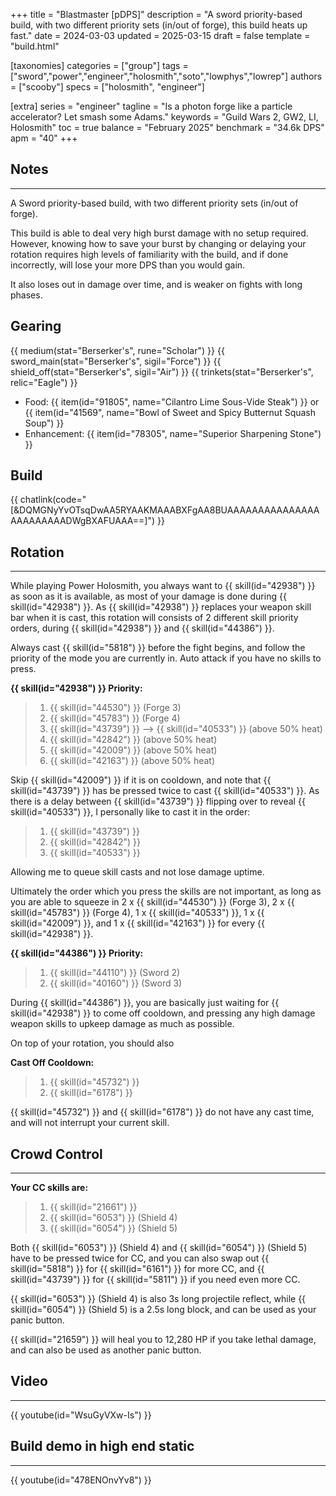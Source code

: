 +++
title = "Blastmaster [pDPS]"
description = "A sword priority-based build, with two different priority sets (in/out of forge), this build heats up fast."
date = 2024-03-03
updated = 2025-03-15
draft = false
template = "build.html"


[taxonomies]
categories = ["group"]
tags = ["sword","power","engineer","holosmith","soto","lowphys","lowrep"]
authors = ["scooby"]
specs = ["holosmith", "engineer"]

[extra]
series = "engineer"
tagline = "Is a photon forge like a particle accelerator? Let smash some Adams."
keywords = "Guild Wars 2, GW2, LI, Holosmith"
toc = true
balance = "February 2025"
benchmark = "34.6k DPS"
apm = "40"
+++

## Notes

---

A Sword priority-based build, with two different priority sets (in/out of forge).

This build is able to deal very high burst damage with no setup required. However, knowing how to save your burst by changing or delaying your rotation requires high levels of familiarity with the build, and if done incorrectly, will lose your more DPS than you would gain.

It also loses out in damage over time, and is weaker on fights with long phases.

## Gearing

{{ medium(stat="Berserker's", rune="Scholar") }}
{{ sword_main(stat="Berserker's", sigil="Force") }}
{{ shield_off(stat="Berserker's", sigil="Air") }}
{{ trinkets(stat="Berserker's", relic="Eagle") }}

- Food: {{ item(id="91805", name="Cilantro Lime Sous-Vide Steak") }} or {{ item(id="41569", name="Bowl of Sweet and Spicy Butternut Squash Soup") }}
- Enhancement: {{ item(id="78305", name="Superior Sharpening Stone") }}

## Build

{{ chatlink(code="[&DQMGNyYvOTsqDwAA5RYAAKMAAABXFgAA8BUAAAAAAAAAAAAAAAAAAAAAAAADWgBXAFUAAA==]") }}

## Rotation

---

While playing Power Holosmith, you always want to {{ skill(id="42938") }} as soon as it is available, as most of your damage is done during {{ skill(id="42938") }}. As {{ skill(id="42938") }} replaces your weapon skill bar when it is cast, this rotation will consists of 2 different skill priority orders, during {{ skill(id="42938") }} and {{ skill(id="44386") }}.

Always cast {{ skill(id="5818") }} before the fight begins, and follow the priority of the mode you are currently in. Auto attack if you have no skills to press.

**{{ skill(id="42938") }} Priority:**
> 1. {{ skill(id="44530") }} (Forge 3)
> 2. {{ skill(id="45783") }} (Forge 4)
> 3. {{ skill(id="43739") }} --> {{ skill(id="40533") }} (above 50% heat)
> 4. {{ skill(id="42842") }} (above 50% heat)
> 5. {{ skill(id="42009") }} (above 50% heat)
> 6. {{ skill(id="42163") }} (above 50% heat)

Skip {{ skill(id="42009") }} if it is on cooldown, and note that {{ skill(id="43739") }} has be pressed twice to cast {{ skill(id="40533") }}. As there is a delay between {{ skill(id="43739") }} flipping over to reveal {{ skill(id="40533") }}, I personally like to cast it in the order:
> 1. {{ skill(id="43739") }}
> 2. {{ skill(id="42842") }}
> 3. {{ skill(id="40533") }}

Allowing me to queue skill casts and not lose damage uptime.

Ultimately the order which you press the skills are not important, as long as you are able to squeeze in 2 x {{ skill(id="44530") }} (Forge 3), 2 x {{ skill(id="45783") }} (Forge 4), 1 x {{ skill(id="40533") }}, 1 x {{ skill(id="42009") }}, and 1 x {{ skill(id="42163") }} for every {{ skill(id="42938") }}.

**{{ skill(id="44386") }} Priority:**
> 1. {{ skill(id="44110") }} (Sword 2)
> 1. {{ skill(id="40160") }} (Sword 3)

During {{ skill(id="44386") }}, you are basically just waiting for {{ skill(id="42938") }} to come off cooldown, and pressing any high damage weapon skills to upkeep damage as much as possible.

On top of your rotation, you should also

**Cast Off Cooldown:**
> 1. {{ skill(id="45732") }}
> 1. {{ skill(id="6178") }}

{{ skill(id="45732") }} and {{ skill(id="6178") }} do not have any cast time, and will not interrupt your current skill.

## Crowd Control

---

**Your CC skills are:** 
> 1. {{ skill(id="21661") }}
> 2. {{ skill(id="6053") }} (Shield 4)
> 3. {{ skill(id="6054") }} (Shield 5)

Both {{ skill(id="6053") }} (Shield 4) and {{ skill(id="6054") }} (Shield 5) have to be pressed twice for CC, and you can also swap out {{ skill(id="5818") }} for {{ skill(id="6161") }} for more CC, and {{ skill(id="43739") }} for {{ skill(id="5811") }} if you need even more CC.

{{ skill(id="6053") }} (Shield 4) is also 3s long projectile reflect, while {{ skill(id="6054") }} (Shield 5) is a 2.5s long block, and can be used as your panic button.

{{ skill(id="21659") }} will heal you to 12,280 HP if you take lethal damage, and can also be used as another panic button.

## Video

---

{{ youtube(id="WsuGyVXw-Is") }}

## Build demo in high end static

---

{{ youtube(id="478ENOnvYv8") }}
